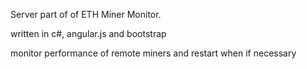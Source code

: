 Server part of of ETH Miner Monitor.

written in c#, angular.js and bootstrap

monitor performance of remote miners and restart when if necessary
